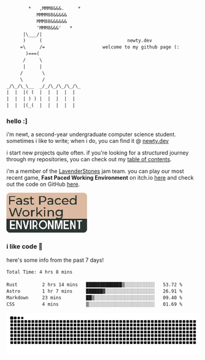 ```txt
        *   ,MMM8&&&.     *
           MMMM88&&&&&
           MMM88&&&&&&
           'MMM8&&&'   *
      |\___/|
      )     (                               newty.dev
     =\     /=                     welcome to my github page (:
       )===(
      /     \
      |     |
     /       \
     \       /
_/\_/\_\__  _/_/\_/\_/\_/\_
|  |  |( (  |  |  |  |  |
|  |  | ) ) |  |  |  |  |
|  |  |(_(  |  |  |  |  |
```

### hello :]

i'm newt, a second-year undergraduate computer science student. sometimes i like to write; when i do, you can find it @ [newty.dev](https://newty.dev)

i start new projects quite often. if you're looking for a structured journey through my repositories, you can check out my [table of contents](https://github.com/isitreallyalive/toc).

i'm a member of the [LavenderStones](https://github.com/lavenderstones) jam team. you can play our most recent game, **Fast Paced Working Environment** on itch.io [here](https://isitreallyalive.itch.io/fast) and check out the code on GitHub [here](https://github.com/lavenderstones/fpwe).

[![](https://github.com/lavenderstones/.github/raw/main/profile/games/fpwe.webp)](https://isitreallyalive.itch.io/fast)

### i like code 🦊

here's some info from the past 7 days!

<!--START_SECTION:waka-->

```txt
Total Time: 4 hrs 8 mins

Rust         2 hrs 14 mins   █████████████▒░░░░░░░░░░░   53.72 %
Astro        1 hr 7 mins     ██████▓░░░░░░░░░░░░░░░░░░   26.91 %
Markdown     23 mins         ██▒░░░░░░░░░░░░░░░░░░░░░░   09.40 %
CSS          4 mins          ▒░░░░░░░░░░░░░░░░░░░░░░░░   01.69 %
```

<!--END_SECTION:waka-->

![snake commit graph](https://raw.githubusercontent.com/isitreallyalive/isitreallyalive/refs/heads/snake/ctp-mocha-mauve.svg)

